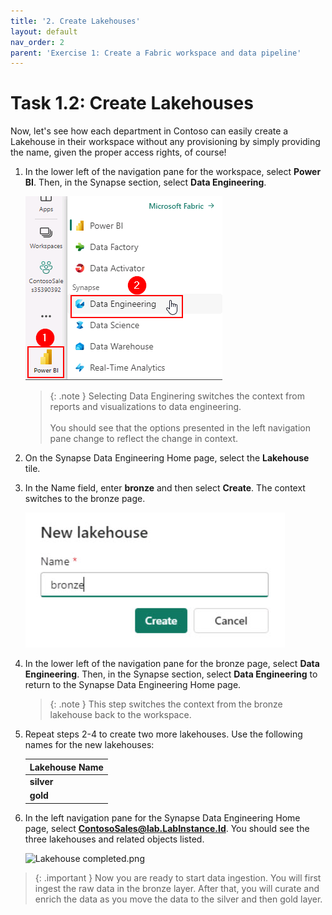 ```yaml
---
title: '2. Create Lakehouses'
layout: default
nav_order: 2
parent: 'Exercise 1: Create a Fabric workspace and data pipeline'
---
```


# Task 1.2: Create Lakehouses

Now, let's see how each department in Contoso can easily create a Lakehouse in their workspace without any provisioning by simply providing the name, given the proper access rights, of course!

1.	In the lower left of the navigation pane for the workspace, select **Power BI**. Then, in the Synapse section, select **Data Engineering**. 

    ![DE.](../media/instructions240153/task-1.3.1.png)

    >{: .note }
    >Selecting Data Enginering switches the context from reports and visualizations to data engineering. </br></br>You should see that the options presented in the left navigation pane change to reflect the change in context.

1.	On the Synapse Data Engineering Home page, select the **Lakehouse** tile.

    <!-- !IMAGE[Lakehouse.jpg](instructions254907/Lakehouse.jpg) 

    <!-- >[!alert]Creating the Lakehouse will automatically upgrade the workspace to a free Microsoft Fabric trial. Review the message and then select **OK** to continue.

    !IMAGE[upgradetrial.jpg](instructions254096/upgradetrial.jpg) -->

1. In the Name field, enter **bronze** and then select **Create**. The context switches to the bronze page.

    ![bronzelakehouse.jpg](../media/instructions254096/bronzelakehouse.jpg)

1. In the lower left of the navigation pane for the bronze page, select **Data Engineering**. Then, in the Synapse section, select **Data Engineering** to return to the Synapse Data Engineering Home page. 

   >{: .note }
   >This step switches the context from the bronze lakehouse back to the workspace.

1. Repeat steps 2-4 to create two more lakehouses. Use the following names for the new lakehouses:

    | Lakehouse Name |
    |:---------|
    | **silver** |
    |**gold** |  

1. In the left navigation pane for the Synapse Data Engineering Home page, select **ContosoSales@lab.LabInstance.Id**. You should see the three lakehouses and related objects listed.

    ![Lakehouse completed.png](instructions268353/Lakehouse_completed.png)

>{: .important }
>Now you are ready to start data ingestion. You will first ingest the raw data in the bronze layer. After that, you will curate and enrich the data as you move the data to the silver and then gold layer.


